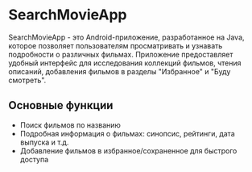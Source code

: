 # SearchMovieApp
SearchMovieApp - это Android-приложение, разработанное на Java, которое позволяет пользователям просматривать и узнавать подробности о различных фильмах. Приложение предоставляет удобный интерфейс для исследования коллекций фильмов, чтения описаний, добавления фильмов в разделы "Избранное" и "Буду смотреть".

## Основные функции
- Поиск фильмов по названию
- Подробная информация о фильмах: синопсис, рейтинги, дата выпуска и т.д.
- Добавление фильмов в избранное/сохраненное для быстрого доступа

